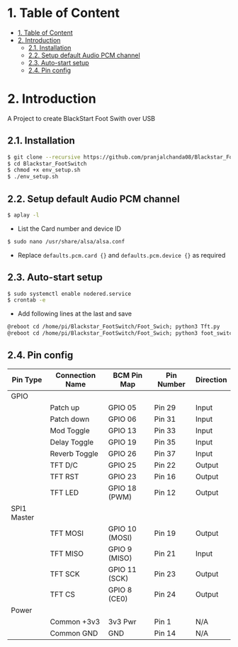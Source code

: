 # 1. Table of Content
- [1. Table of Content](#1-table-of-content)
- [2. Introduction](#2-introduction)
  - [2.1. Installation](#21-installation)
  - [2.2. Setup default Audio PCM channel](#22-setup-default-audio-pcm-channel)
  - [2.3. Auto-start setup](#23-auto-start-setup)
  - [2.4. Pin config](#24-pin-config)

# 2. Introduction
A Project to create BlackStart Foot Swith over USB

## 2.1. Installation

```sh
$ git clone --recursive https://github.com/pranjalchanda08/Blackstar_FootSwitch.git
$ cd Blackstar_FootSwitch
$ chmod +x env_setup.sh
$ ./env_setup.sh
```

## 2.2. Setup default Audio PCM channel

```sh
$ aplay -l
```
- List the Card number and device ID

```sh
$ sudo nano /usr/share/alsa/alsa.conf
```

- Replace `defaults.pcm.card {}` and `defaults.pcm.device {}` as required

## 2.3. Auto-start setup

```sh
$ sudo systemctl enable nodered.service
$ crontab -e
```
- Add following lines at the last and save

```txt
@reboot cd /home/pi/Blackstar_FootSwitch/Foot_Swich; python3 Tft.py
@reboot cd /home/pi/Blackstar_FootSwitch/Foot_Swich; python3 foot_switch.py
```

## 2.4. Pin config


| Pin Type |Connection Name | BCM Pin Map | Pin Number|Direction|
|--|----------|-------------|-----------|----|
|GPIO|||||
||Patch up  | GPIO 05 | Pin 29 | Input |
||Patch down  | GPIO 06 | Pin 31 | Input |
||Mod Toggle  | GPIO 13 | Pin 33 | Input |
||Delay Toggle  | GPIO 19 | Pin 35 | Input |
||Reverb Toggle  | GPIO 26 | Pin 37 | Input |
||TFT D/C|GPIO 25 |Pin 22| Output |
||TFT RST|GPIO 23 |Pin 16| Output |
||TFT LED|GPIO 18 (PWM)|Pin 12| Output |
|SPI1 Master||||
||TFT MOSI|GPIO 10 (MOSI)|Pin 19| Output |
||TFT MISO|GPIO 9 (MISO)|Pin 21| Input |
||TFT SCK| GPIO 11 (SCK)|Pin 23| Output |
||TFT CS|  GPIO 8 (CE0)|Pin 24| Output |
|Power||||
||Common +3v3|3v3 Pwr|Pin 1| N/A |
||Common GND|GND|Pin 14| N/A |
